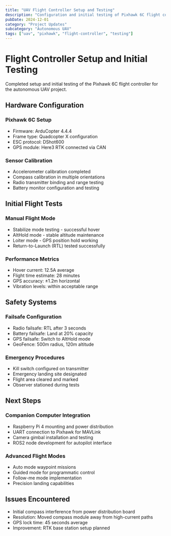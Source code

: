 ```yaml
---
title: "UAV Flight Controller Setup and Testing"
description: "Configuration and initial testing of Pixhawk 6C flight controller"
pubDate: 2024-12-01
category: "Project Updates"
subcategory: "Autonomous UAV"
tags: ["uav", "pixhawk", "flight-controller", "testing"]
---
```


# Flight Controller Setup and Initial Testing

Completed setup and initial testing of the Pixhawk 6C flight controller for the autonomous UAV project.

## Hardware Configuration

### Pixhawk 6C Setup
- Firmware: ArduCopter 4.4.4
- Frame type: Quadcopter X configuration
- ESC protocol: DShot600
- GPS module: Here3 RTK connected via CAN

### Sensor Calibration
- Accelerometer calibration completed
- Compass calibration in multiple orientations
- Radio transmitter binding and range testing
- Battery monitor configuration and testing

## Initial Flight Tests

### Manual Flight Mode
- Stabilize mode testing - successful hover
- AltHold mode - stable altitude maintenance
- Loiter mode - GPS position hold working
- Return-to-Launch (RTL) tested successfully

### Performance Metrics
- Hover current: 12.5A average
- Flight time estimate: 28 minutes
- GPS accuracy: ±1.2m horizontal
- Vibration levels: within acceptable range

## Safety Systems

### Failsafe Configuration
- Radio failsafe: RTL after 3 seconds
- Battery failsafe: Land at 20% capacity
- GPS failsafe: Switch to AltHold mode
- GeoFence: 500m radius, 120m altitude

### Emergency Procedures
- Kill switch configured on transmitter
- Emergency landing site designated
- Flight area cleared and marked
- Observer stationed during tests

## Next Steps

### Companion Computer Integration
- Raspberry Pi 4 mounting and power distribution
- UART connection to Pixhawk for MAVLink
- Camera gimbal installation and testing
- ROS2 node development for autopilot interface

### Advanced Flight Modes
- Auto mode waypoint missions
- Guided mode for programmatic control
- Follow-me mode implementation
- Precision landing capabilities

## Issues Encountered
- Initial compass interference from power distribution board
- Resolution: Moved compass module away from high-current paths
- GPS lock time: 45 seconds average
- Improvement: RTK base station setup planned